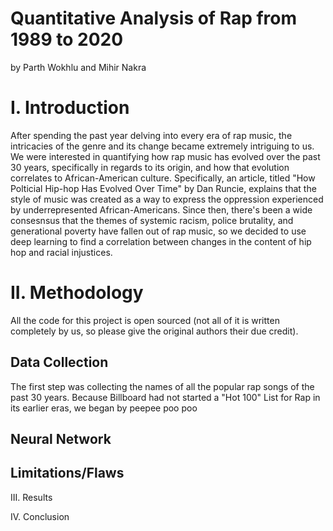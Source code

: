 # Quantitative Analysis of Rap from 1989 to 2020

by Parth Wokhlu and Mihir Nakra 

# I. Introduction

After spending the past year delving into every era of rap music, the intricacies of the genre and its change became extremely intriguing to us. We were interested in quantifying how rap music has evolved over the past 30 years, specifically in regards to its origin, and how that evolution correlates to African-American culture. Specifically, an article, titled "How Polticial Hip-hop Has Evolved Over Time" by Dan Runcie, explains that the style of music was created as a way to express the oppression experienced by underrepresented African-Americans. Since then, there's been a wide consesnsus that the themes of systemic racism, police brutality, and generational poverty have fallen out of rap music, so we decided to use deep learning to find a correlation between changes in the content of hip hop and racial injustices.


# II. Methodology

All the code for this project is open sourced (not all of it is written completely by us, so please give the original authors their due credit).

## Data Collection
The first step was collecting the names of all the popular rap songs of the past 30 years. Because Billboard had not started a "Hot 100" List for Rap in its earlier eras, we began by peepee poo poo

## Neural Network

## Limitations/Flaws

III. Results


IV. Conclusion


